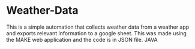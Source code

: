 # Weather-Data
This is a simple automation that collects weather data from a weather app and exports relevant information to a google sheet. This was made using the MAKE web application and the code is in JSON file.
JAVA
